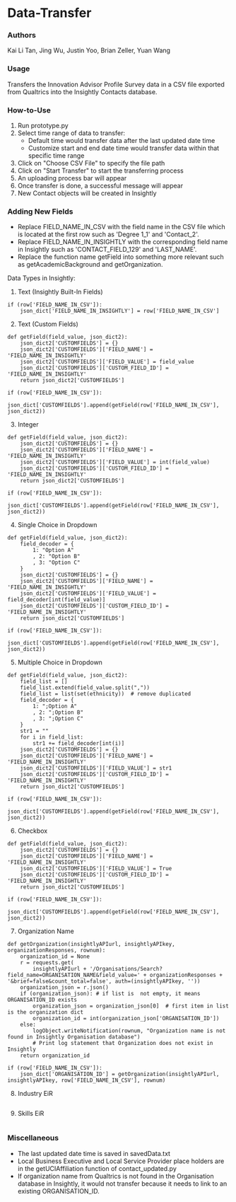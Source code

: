 # Data-Transfer

### Authors
Kai Li Tan, Jing Wu, Justin Yoo, Brian Zeller, Yuan Wang

### Usage
Transfers the Innovation Advisor Profile Survey data in a CSV file exported from Qualtrics into the Insightly Contacts database.

### How-to-Use
1. Run prototype.py 
2. Select time range of data to transfer: 
    - Default time would transfer data after the last updated date time
    - Customize start and end date time would transfer data within that specific time range
3. Click on "Choose CSV File" to specify the file path
4. Click on "Start Transfer" to start the transferring process
5. An uploading process bar will appear
6. Once transfer is done, a successful message will appear
7. New Contact objects will be created in Insightly

### Adding New Fields
- Replace FIELD_NAME_IN_CSV with the field name in the CSV file which is located at the first row such as 'Degree 1_1' and 'Contact_2'. 
- Replace FIELD_NAME_IN_INSIGHTLY with the corresponding field name in Insightly such as 'CONTACT_FIELD_129' and 'LAST_NAME'.
- Replace the function name getField into something more relevant such as getAcademicBackground and getOrganization.

Data Types in Insightly:
1. Text (Insightly Built-In Fields)
```
if (row['FIELD_NAME_IN_CSV']):
    json_dict['FIELD_NAME_IN_INSIGHTLY'] = row['FIELD_NAME_IN_CSV']
```
2. Text (Custom Fields) 
```
def getField(field_value, json_dict2):
    json_dict2['CUSTOMFIELDS'] = {}
    json_dict2['CUSTOMFIELDS']['FIELD_NAME'] = 'FIELD_NAME_IN_INSIGHTLY'
    json_dict2['CUSTOMFIELDS']['FIELD_VALUE'] = field_value
    json_dict2['CUSTOMFIELDS']['CUSTOM_FIELD_ID'] = 'FIELD_NAME_IN_INSIGHTLY'
    return json_dict2['CUSTOMFIELDS']

if (row['FIELD_NAME_IN_CSV']):
    json_dict['CUSTOMFIELDS'].append(getField(row['FIELD_NAME_IN_CSV'], json_dict2))
```
3. Integer 
```
def getField(field_value, json_dict2):
    json_dict2['CUSTOMFIELDS'] = {}
    json_dict2['CUSTOMFIELDS']['FIELD_NAME'] = 'FIELD_NAME_IN_INSIGHTLY'
    json_dict2['CUSTOMFIELDS']['FIELD_VALUE'] = int(field_value)
    json_dict2['CUSTOMFIELDS']['CUSTOM_FIELD_ID'] = 'FIELD_NAME_IN_INSIGHTLY'
    return json_dict2['CUSTOMFIELDS']

if (row['FIELD_NAME_IN_CSV']):
    json_dict['CUSTOMFIELDS'].append(getField(row['FIELD_NAME_IN_CSV'], json_dict2))
```
4. Single Choice in Dropdown
```
def getField(field_value, json_dict2):
    field_decoder = {
        1: "Option A"
        , 2: "Option B"
        , 3: "Option C"
    }
    json_dict2['CUSTOMFIELDS'] = {}
    json_dict2['CUSTOMFIELDS']['FIELD_NAME'] = 'FIELD_NAME_IN_INSIGHTLY'
    json_dict2['CUSTOMFIELDS']['FIELD_VALUE'] = field_decoder[int(field_value)]
    json_dict2['CUSTOMFIELDS']['CUSTOM_FIELD_ID'] = 'FIELD_NAME_IN_INSIGHTLY'
    return json_dict2['CUSTOMFIELDS']

if (row['FIELD_NAME_IN_CSV']):
    json_dict['CUSTOMFIELDS'].append(getField(row['FIELD_NAME_IN_CSV'], json_dict2))
```
5. Multiple Choice in Dropdown
```
def getField(field_value, json_dict2):
    field_list = []
    field_list.extend(field_value.split(","))
    field_list = list(set(ethnicity))  # remove duplicated
    field_decoder = {
        1: ";Option A"
        , 2: ";Option B"
        , 3: ";Option C"
    }
    str1 = ""
    for i in field_list:
        str1 += field_decoder[int(i)]
    json_dict2['CUSTOMFIELDS'] = {}
    json_dict2['CUSTOMFIELDS']['FIELD_NAME'] = 'FIELD_NAME_IN_INSIGHTLY'
    json_dict2['CUSTOMFIELDS']['FIELD_VALUE'] = str1
    json_dict2['CUSTOMFIELDS']['CUSTOM_FIELD_ID'] = 'FIELD_NAME_IN_INSIGHTLY'
    return json_dict2['CUSTOMFIELDS']

if (row['FIELD_NAME_IN_CSV']):
    json_dict['CUSTOMFIELDS'].append(getField(row['FIELD_NAME_IN_CSV'], json_dict2))
```
6. Checkbox
```
def getField(field_value, json_dict2):
    json_dict2['CUSTOMFIELDS'] = {}
    json_dict2['CUSTOMFIELDS']['FIELD_NAME'] = 'FIELD_NAME_IN_INSIGHTLY'
    json_dict2['CUSTOMFIELDS']['FIELD_VALUE'] = True
    json_dict2['CUSTOMFIELDS']['CUSTOM_FIELD_ID'] = 'FIELD_NAME_IN_INSIGHTLY'
    return json_dict2['CUSTOMFIELDS']

if (row['FIELD_NAME_IN_CSV']):
    json_dict['CUSTOMFIELDS'].append(getField(row['FIELD_NAME_IN_CSV'], json_dict2))
```
7. Organization Name
```
def getOrganization(insightlyAPIurl, insightlyAPIkey, organizationResponses, rownum):
    organization_id = None
    r = requests.get(
        insightlyAPIurl + '/Organisations/Search?field_name=ORGANISATION_NAME&field_value=' + organizationResponses + '&brief=false&count_total=false', auth=(insightlyAPIkey, ''))
    organization_json = r.json()
    if (organization_json): # if list is  not empty, it means ORGANISATION_ID exists
        organization_json = organization_json[0]  # first item in list is the organization dict
        organization_id = int(organization_json['ORGANISATION_ID'])
    else:
        logObject.writeNotification(rownum, "Organization name is not found in Insightly Organisation database")
        # Print log statement that Organization does not exist in Insightly
    return organization_id

if (row['FIELD_NAME_IN_CSV']):
    json_dict['ORGANISATION_ID'] = getOrganization(insightlyAPIurl, insightlyAPIkey, row['FIELD_NAME_IN_CSV'], rownum)
```
8. Industry EiR
```

```
9. Skills EiR
```

```
### Miscellaneous
- The last updated date time is saved in savedData.txt
- Local Business Executive and Local Service Provider place holders are in the getUCIAffiliation function of contact_updated.py
- If organization name from Qualtrics is not found in the Organisation database in Insightly, it would not transfer because it needs to link to an existing ORGANISATION_ID.
